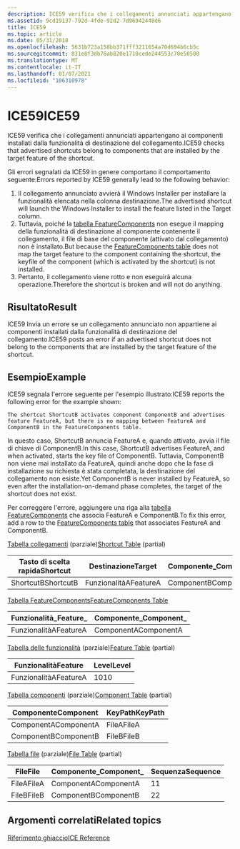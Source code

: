 ```yaml
---
description: ICE59 verifica che i collegamenti annunciati appartengano ai componenti installati dalla funzionalità di destinazione del collegamento.
ms.assetid: 9cd19137-792d-4fde-92d2-7d96942448d6
title: ICE59
ms.topic: article
ms.date: 05/31/2018
ms.openlocfilehash: 5631b723a158bb371fff3211654a70d694b6cb5c
ms.sourcegitcommit: 831e8f3db78ab820e1710cede244553c70e50500
ms.translationtype: MT
ms.contentlocale: it-IT
ms.lasthandoff: 01/07/2021
ms.locfileid: "106310978"
---
```

# <a name="ice59"></a><span data-ttu-id="24745-103">ICE59</span><span class="sxs-lookup"><span data-stu-id="24745-103">ICE59</span></span>

<span data-ttu-id="24745-104">ICE59 verifica che i collegamenti annunciati appartengano ai componenti installati dalla funzionalità di destinazione del collegamento.</span><span class="sxs-lookup"><span data-stu-id="24745-104">ICE59 checks that advertised shortcuts belong to components that are installed by the target feature of the shortcut.</span></span>

<span data-ttu-id="24745-105">Gli errori segnalati da ICE59 in genere comportano il comportamento seguente:</span><span class="sxs-lookup"><span data-stu-id="24745-105">Errors reported by ICE59 generally lead to the following behavior:</span></span>

1.  <span data-ttu-id="24745-106">Il collegamento annunciato avvierà il Windows Installer per installare la funzionalità elencata nella colonna destinazione.</span><span class="sxs-lookup"><span data-stu-id="24745-106">The advertised shortcut will launch the Windows Installer to install the feature listed in the Target column.</span></span>
2.  <span data-ttu-id="24745-107">Tuttavia, poiché la [tabella FeatureComponents](featurecomponents-table.md) non esegue il mapping della funzionalità di destinazione al componente contenente il collegamento, il file di base del componente (attivato dal collegamento) non è installato.</span><span class="sxs-lookup"><span data-stu-id="24745-107">But because the [FeatureComponents table](featurecomponents-table.md) does not map the target feature to the component containing the shortcut, the keyfile of the component (which is activated by the shortcut) is not installed.</span></span>
3.  <span data-ttu-id="24745-108">Pertanto, il collegamento viene rotto e non eseguirà alcuna operazione.</span><span class="sxs-lookup"><span data-stu-id="24745-108">Therefore the shortcut is broken and will not do anything.</span></span>

## <a name="result"></a><span data-ttu-id="24745-109">Risultato</span><span class="sxs-lookup"><span data-stu-id="24745-109">Result</span></span>

<span data-ttu-id="24745-110">ICE59 Invia un errore se un collegamento annunciato non appartiene ai componenti installati dalla funzionalità di destinazione del collegamento.</span><span class="sxs-lookup"><span data-stu-id="24745-110">ICE59 posts an error if an advertised shortcut does not belong to the components that are installed by the target feature of the shortcut.</span></span>

## <a name="example"></a><span data-ttu-id="24745-111">Esempio</span><span class="sxs-lookup"><span data-stu-id="24745-111">Example</span></span>

<span data-ttu-id="24745-112">ICE59 segnala l'errore seguente per l'esempio illustrato:</span><span class="sxs-lookup"><span data-stu-id="24745-112">ICE59 reports the following error for the example shown:</span></span>

``` syntax
The shortcut ShortcutB activates component ComponentB and advertises feature FeatureA, but there is no mapping between FeatureA and ComponentB in the FeatureComponents table.
```

<span data-ttu-id="24745-113">In questo caso, ShortcutB annuncia FeatureA e, quando attivato, avvia il file di chiave di ComponentB.</span><span class="sxs-lookup"><span data-stu-id="24745-113">In this case, ShortcutB advertises FeatureA, and when activated, starts the key file of ComponentB.</span></span> <span data-ttu-id="24745-114">Tuttavia, ComponentB non viene mai installato da FeatureA, quindi anche dopo che la fase di installazione su richiesta è stata completata, la destinazione del collegamento non esiste.</span><span class="sxs-lookup"><span data-stu-id="24745-114">Yet ComponentB is never installed by FeatureA, so even after the installation-on-demand phase completes, the target of the shortcut does not exist.</span></span>

<span data-ttu-id="24745-115">Per correggere l'errore, aggiungere una riga alla [tabella FeatureComponents](featurecomponents-table.md) che associa FeatureA e ComponentB.</span><span class="sxs-lookup"><span data-stu-id="24745-115">To fix this error, add a row to the [FeatureComponents table](featurecomponents-table.md) that associates FeatureA and ComponentB.</span></span>

<span data-ttu-id="24745-116">[Tabella collegamenti](shortcut-table.md) (parziale)</span><span class="sxs-lookup"><span data-stu-id="24745-116">[Shortcut Table](shortcut-table.md) (partial)</span></span>



| <span data-ttu-id="24745-117">Tasto di scelta rapida</span><span class="sxs-lookup"><span data-stu-id="24745-117">Shortcut</span></span>  | <span data-ttu-id="24745-118">Destinazione</span><span class="sxs-lookup"><span data-stu-id="24745-118">Target</span></span>   | <span data-ttu-id="24745-119">Componente\_</span><span class="sxs-lookup"><span data-stu-id="24745-119">Component\_</span></span> |
|-----------|----------|-------------|
| <span data-ttu-id="24745-120">ShortcutB</span><span class="sxs-lookup"><span data-stu-id="24745-120">ShortcutB</span></span> | <span data-ttu-id="24745-121">FunzionalitàA</span><span class="sxs-lookup"><span data-stu-id="24745-121">FeatureA</span></span> | <span data-ttu-id="24745-122">ComponentB</span><span class="sxs-lookup"><span data-stu-id="24745-122">ComponentB</span></span>  |



 

[<span data-ttu-id="24745-123">Tabella FeatureComponents</span><span class="sxs-lookup"><span data-stu-id="24745-123">FeatureComponents Table</span></span>](featurecomponents-table.md)



| <span data-ttu-id="24745-124">Funzionalità\_</span><span class="sxs-lookup"><span data-stu-id="24745-124">Feature\_</span></span> | <span data-ttu-id="24745-125">Componente\_</span><span class="sxs-lookup"><span data-stu-id="24745-125">Component\_</span></span> |
|-----------|-------------|
| <span data-ttu-id="24745-126">FunzionalitàA</span><span class="sxs-lookup"><span data-stu-id="24745-126">FeatureA</span></span>  | <span data-ttu-id="24745-127">ComponentA</span><span class="sxs-lookup"><span data-stu-id="24745-127">ComponentA</span></span>  |



 

<span data-ttu-id="24745-128">[Tabella delle funzionalità](feature-table.md) (parziale)</span><span class="sxs-lookup"><span data-stu-id="24745-128">[Feature Table](feature-table.md) (partial)</span></span>



| <span data-ttu-id="24745-129">Funzionalità</span><span class="sxs-lookup"><span data-stu-id="24745-129">Feature</span></span>  | <span data-ttu-id="24745-130">Level</span><span class="sxs-lookup"><span data-stu-id="24745-130">Level</span></span> |
|----------|-------|
| <span data-ttu-id="24745-131">FunzionalitàA</span><span class="sxs-lookup"><span data-stu-id="24745-131">FeatureA</span></span> | <span data-ttu-id="24745-132">10</span><span class="sxs-lookup"><span data-stu-id="24745-132">10</span></span>    |



 

<span data-ttu-id="24745-133">[Tabella componenti](component-table.md) (parziale)</span><span class="sxs-lookup"><span data-stu-id="24745-133">[Component Table](component-table.md) (partial)</span></span>



| <span data-ttu-id="24745-134">Componente</span><span class="sxs-lookup"><span data-stu-id="24745-134">Component</span></span>  | <span data-ttu-id="24745-135">KeyPath</span><span class="sxs-lookup"><span data-stu-id="24745-135">KeyPath</span></span> |
|------------|---------|
| <span data-ttu-id="24745-136">ComponentA</span><span class="sxs-lookup"><span data-stu-id="24745-136">ComponentA</span></span> | <span data-ttu-id="24745-137">FileA</span><span class="sxs-lookup"><span data-stu-id="24745-137">FileA</span></span>   |
| <span data-ttu-id="24745-138">ComponentB</span><span class="sxs-lookup"><span data-stu-id="24745-138">ComponentB</span></span> | <span data-ttu-id="24745-139">FileB</span><span class="sxs-lookup"><span data-stu-id="24745-139">FileB</span></span>   |



 

<span data-ttu-id="24745-140">[Tabella file](file-table.md) (parziale)</span><span class="sxs-lookup"><span data-stu-id="24745-140">[File Table](file-table.md) (partial)</span></span>



| <span data-ttu-id="24745-141">File</span><span class="sxs-lookup"><span data-stu-id="24745-141">File</span></span>  | <span data-ttu-id="24745-142">Componente\_</span><span class="sxs-lookup"><span data-stu-id="24745-142">Component\_</span></span> | <span data-ttu-id="24745-143">Sequenza</span><span class="sxs-lookup"><span data-stu-id="24745-143">Sequence</span></span> |
|-------|-------------|----------|
| <span data-ttu-id="24745-144">FileA</span><span class="sxs-lookup"><span data-stu-id="24745-144">FileA</span></span> | <span data-ttu-id="24745-145">ComponentA</span><span class="sxs-lookup"><span data-stu-id="24745-145">ComponentA</span></span>  | <span data-ttu-id="24745-146">1</span><span class="sxs-lookup"><span data-stu-id="24745-146">1</span></span>        |
| <span data-ttu-id="24745-147">FileB</span><span class="sxs-lookup"><span data-stu-id="24745-147">FileB</span></span> | <span data-ttu-id="24745-148">ComponentB</span><span class="sxs-lookup"><span data-stu-id="24745-148">ComponentB</span></span>  | <span data-ttu-id="24745-149">2</span><span class="sxs-lookup"><span data-stu-id="24745-149">2</span></span>        |



 

## <a name="related-topics"></a><span data-ttu-id="24745-150">Argomenti correlati</span><span class="sxs-lookup"><span data-stu-id="24745-150">Related topics</span></span>

<dl> <dt>

[<span data-ttu-id="24745-151">Riferimento ghiaccio</span><span class="sxs-lookup"><span data-stu-id="24745-151">ICE Reference</span></span>](ice-reference.md)
</dt> </dl>

 

 



